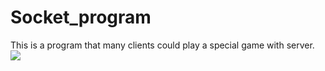 # Socket_program
This is a program that many clients could play a special game with server.
![](https://i.imgur.com/xfW5zLx.png)
